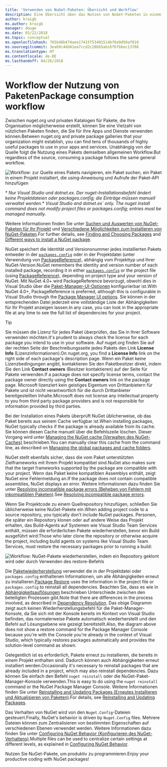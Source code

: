 ```yaml
---
title: 'Verwenden von NuGet-Paketen: Übersicht und Workflow'
description: Eine Übersicht über das Nutzen von NuGet-Paketen in einem Projekt, die Links zu anderen spezifischen Teilen des Prozesses enthält.
author: kraigb
ms.author: kraigb
manager: douge
ms.date: 03/22/2018
ms.topic: conceptual
ms.openlocfilehash: 765b48b474aee17415f53491514bf6e9d50af010
ms.sourcegitcommit: 3eab9c4dd41ea7ccd2c28bb5ab16f6fbbec13708
ms.translationtype: HT
ms.contentlocale: de-DE
ms.lasthandoff: 04/26/2018
---
```

# <a name="package-consumption-workflow"></a><span data-ttu-id="7e58e-103">Workflow der Nutzung von Paketen</span><span class="sxs-lookup"><span data-stu-id="7e58e-103">Package consumption workflow</span></span>

<span data-ttu-id="7e58e-104">Zwischen nuget.org und privaten Katalogen für Pakete, die Ihre Organisation möglicherweise erstellt, können Sie eine Vielzahl von nützlichen Paketen finden, die Sie für Ihre Apps und Dienste verwenden können.</span><span class="sxs-lookup"><span data-stu-id="7e58e-104">Between nuget.org and private package galleries that your organization might establish, you can find tens of thousands of highly useful packages to use in your apps and services.</span></span> <span data-ttu-id="7e58e-105">Unabhängig von der Quelle folgt die Nutzung eines Pakets demselben allgemeinen Workflow.</span><span class="sxs-lookup"><span data-stu-id="7e58e-105">But regardless of the source, consuming a package follows the same general workflow.</span></span>

![Workflow: zur Quelle eines Pakets navigieren, ein Paket suchen, ein Paket in einem Projekt installiert, die using-Anweisung und Aufrufe der Paket-API hinzufügen](media/Overview-01-GeneralFlow.png)

<span data-ttu-id="7e58e-107">\* _Nur Visual Studio und dotnet.ex. Der nuget-Installationsbefehl ändert keine Projektdateien oder packages.config; die Einträge müssen manuell verwaltet werden._</span><span class="sxs-lookup"><span data-stu-id="7e58e-107">\* _Visual Studio and dotnet.ex\` only. The nuget install command does not modify project files or packages.config; entries must be managed manually._</span></span>

<span data-ttu-id="7e58e-108">Weitere Informationen finden Sie unter [Suchen und Auswerten von NuGet-Paketen für Ihr Projekt](../consume-packages/finding-and-choosing-packages.md) und [Verschiedene Möglichkeiten zum Installieren von NuGet-Paketen](ways-to-install-a-package.md).</span><span class="sxs-lookup"><span data-stu-id="7e58e-108">For further details, see [Finding and Choosing Packages](../consume-packages/finding-and-choosing-packages.md) and [Different ways to install a NuGet package](ways-to-install-a-package.md).</span></span>

<span data-ttu-id="7e58e-109">NuGet speichert die Identität und Versionsnummer jedes installierten Pakets entweder in der [`packages.config`](../reference/packages-config.md) oder in der Projektdatei (unter Verwendung von [PackageReference](../consume-packages/package-references-in-project-files.md)), abhängig vom Projekttyp und Ihrer NuGet-Version.</span><span class="sxs-lookup"><span data-stu-id="7e58e-109">NuGet remembers the identity and version number of each installed package, recording it in either [`packages.config`](../reference/packages-config.md) or the project file (using [PackageReference](../consume-packages/package-references-in-project-files.md)), depending on project type and your version of NuGet.</span></span> <span data-ttu-id="7e58e-110">Mit NuGet 4.0+ wird PackageReference bevorzugt, obwohl dies in Visual Studio über die [Paket-Manager-UI-Optionen](../tools/package-manager-ui.md) konfigurierbar ist.</span><span class="sxs-lookup"><span data-stu-id="7e58e-110">With NuGet 4.0+, PackageReference is preferred, although this is configurable in Visual Studio through the [Package Manager UI options](../tools/package-manager-ui.md).</span></span> <span data-ttu-id="7e58e-111">Sie können in der entsprechenden Datei jederzeit eine vollständige Liste der Abhängigkeiten für Ihr Projekt anzeigen lassen.</span><span class="sxs-lookup"><span data-stu-id="7e58e-111">In any case, you can look in the appropriate file at any time to see the full list of dependencies for your project.</span></span>

> [!Tip]
> <span data-ttu-id="7e58e-112">Sie müssen die Lizenz für jedes Paket überprüfen, das Sie in Ihrer Software verwenden möchten.</span><span class="sxs-lookup"><span data-stu-id="7e58e-112">It's prudent to always check the license for each package you intend to use in your software.</span></span> <span data-ttu-id="7e58e-113">Auf nuget.org finden Sie auf der rechten Seite der Beschreibungsseite jedes Pakets den Link **License Info** (Lizenzinformationen).</span><span class="sxs-lookup"><span data-stu-id="7e58e-113">On nuget.org, you find a **License Info** link on the right side of each package's description page.</span></span> <span data-ttu-id="7e58e-114">Wenn ein Paket keine Lizenzbedingungen angibt, kontaktieren Sie den Paketbesitzer direkt, indem Sie den Link **Contact owners** (Besitzer kontaktieren) auf der Seite für Pakete verwenden.</span><span class="sxs-lookup"><span data-stu-id="7e58e-114">If a package does not specify license terms, contact the package owner directly using the **Contact owners** link on the package page.</span></span> <span data-ttu-id="7e58e-115">Microsoft lizenziert kein geistiges Eigentum von Drittanbietern für Pakete und ist nicht verantwortlich für die durch Drittanbieter bereitgestellten Inhalte.</span><span class="sxs-lookup"><span data-stu-id="7e58e-115">Microsoft does not license any intellectual property to you from third party package providers and is not responsible for information provided by third parties.</span></span>

<span data-ttu-id="7e58e-116">Bei der Installation eines Pakets überprüft NuGet üblicherweise, ob das Paket bereits aus seinem Cache verfügbar ist.</span><span class="sxs-lookup"><span data-stu-id="7e58e-116">When installing packages, NuGet typically checks if the package is already available from its cache.</span></span> <span data-ttu-id="7e58e-117">Sie können diesen Cache manuell über die Befehlszeile löschen. Dieser Vorgang wird unter [Managing the NuGet cache (Verwalten des NuGet-Caches)](../consume-packages/managing-the-global-packages-and-cache-folders.md) beschrieben.</span><span class="sxs-lookup"><span data-stu-id="7e58e-117">You can manually clear this cache from the command line, as described on [Managing the global packages and cache folders](../consume-packages/managing-the-global-packages-and-cache-folders.md).</span></span>

<span data-ttu-id="7e58e-118">NuGet stellt ebenfalls sicher, dass die vom Paket unterstützten Zielframeworks mit Ihrem Projekt kompatibel sind.</span><span class="sxs-lookup"><span data-stu-id="7e58e-118">NuGet also makes sure that the target frameworks supported by the package are compatible with your project.</span></span> <span data-ttu-id="7e58e-119">Wenn das Paket keine kompatiblen Assemblys enthält, zeigt NuGet eine Fehlermeldung an.</span><span class="sxs-lookup"><span data-stu-id="7e58e-119">If the package does not contain compatible assemblies, NuGet displays an error.</span></span> <span data-ttu-id="7e58e-120">Weitere Informationen dazu finden Sie unter [Resolving incompatible package errors (Beheben von Fehlern mit inkompatiblen Paketen)](dependency-resolution.md#resolving-incompatible-package-errors).</span><span class="sxs-lookup"><span data-stu-id="7e58e-120">See [Resolving incompatible package errors](dependency-resolution.md#resolving-incompatible-package-errors).</span></span>

<span data-ttu-id="7e58e-121">Wenn Sie Projektcode zu einem Quellrepository hinzufügen, schließen Sie üblicherweise keine NuGet-Pakete ein.</span><span class="sxs-lookup"><span data-stu-id="7e58e-121">When adding project code to a source repository, you typically don't include NuGet packages.</span></span> <span data-ttu-id="7e58e-122">Personen, die später ein Repository klonen oder auf andere Weise das Projekt erhalten, das Build-Agents auf Systemen wie Visual Studio Team Services enthält, müssen die erforderlichen Pakete wiederherstellen, bevor ein Build ausgeführt wird:</span><span class="sxs-lookup"><span data-stu-id="7e58e-122">Those who later clone the repository or otherwise acquire the project, including build agents on systems like Visual Studio Team Services, must restore the necessary packages prior to running a build:</span></span>

![Workflow: NuGet-Pakete wiederherstellen, indem ein Repository geklont wird oder durch Verwenden des restore-Befehls](media/Overview-02-RestoreFlow.png)

<span data-ttu-id="7e58e-124">Die [Paketwiederherstellung](../consume-packages/package-restore.md) verwendet die in der Projektdatei oder `packages.config` enthaltenen Informationen, um alle Abhängigkeiten erneut zu installieren.</span><span class="sxs-lookup"><span data-stu-id="7e58e-124">[Package Restore](../consume-packages/package-restore.md) uses the information in the project file or `packages.config` to reinstall all dependencies.</span></span> <span data-ttu-id="7e58e-125">Beachten Sie, dass es wie in [Abhängigkeitsauflösungen](../consume-packages/dependency-resolution.md) beschrieben Unterschiede zwischen den beteiligten Prozessen gibt.</span><span class="sxs-lookup"><span data-stu-id="7e58e-125">Note that there are differences in the process involved, as described in [Dependency Resolution](../consume-packages/dependency-resolution.md).</span></span> <span data-ttu-id="7e58e-126">Das obige Diagramm zeigt auch keinen Wiederherstellungsbefehl für die Paket-Manager-Konsole, da Sie sich mit der Konsole bereits im Kontext von Visual Studio befinden, das normalerweise Pakete automatisch wiederherstellt und den Befehl auf Lösungsebene wie gezeigt bereitstellt.</span><span class="sxs-lookup"><span data-stu-id="7e58e-126">Also, the diagram above does not show a restore command for the Package Manager Console because you're with the Console you're already in the context of Visual Studio, which typically restores packages automatically and provides the solution-level command as shown.</span></span>

<span data-ttu-id="7e58e-127">Gelegentlich ist es erforderlich, Pakete erneut zu installieren, die bereits in einem Projekt enthalten sind. Dadurch können auch Abhängigkeiten erneut installiert werden.</span><span class="sxs-lookup"><span data-stu-id="7e58e-127">Occasionally it's necessary to reinstall packages that are already included in a project, which may also reinstall dependencies.</span></span> <span data-ttu-id="7e58e-128">Dazu können Sie einfach den Befehl `nuget reinstall` oder die NuGet-Paket-Manager-Konsole verwenden.</span><span class="sxs-lookup"><span data-stu-id="7e58e-128">This is easy to do using the `nuget reinstall` command or the NuGet Package Manager Console.</span></span> <span data-ttu-id="7e58e-129">Weitere Informationen finden Sie unter [Reinstalling and Updating Packages (Erneutes Installieren und Aktualisieren von Paketen)](../consume-packages/reinstalling-and-updating-packages.md).</span><span class="sxs-lookup"><span data-stu-id="7e58e-129">For details, see [Reinstalling and Updating Packages](../consume-packages/reinstalling-and-updating-packages.md).</span></span>

<span data-ttu-id="7e58e-130">Das Verhalten von NuGet wird von den `Nuget.Config`-Dateien gesteuert.</span><span class="sxs-lookup"><span data-stu-id="7e58e-130">Finally, NuGet's behavior is driven by `Nuget.Config` files.</span></span> <span data-ttu-id="7e58e-131">Mehrere Dateien können zum Zentralisieren von bestimmten Eigenschaften auf verschiedenen Ebenen verwendet werden. Weitere Informationen dazu finden Sie unter [Configuring NuGet Behavior (Konfigurieren des NuGet-Verhaltens)](../consume-packages/configuring-nuget-behavior.md).</span><span class="sxs-lookup"><span data-stu-id="7e58e-131">Multiple files can be used to centralize certain settings at different levels, as explained in [Configuring NuGet Behavior](../consume-packages/configuring-nuget-behavior.md).</span></span>

<span data-ttu-id="7e58e-132">Nutzen Sie NuGet-Pakete, um produktiv zu programmieren.</span><span class="sxs-lookup"><span data-stu-id="7e58e-132">Enjoy your productive coding with NuGet packages!</span></span>
